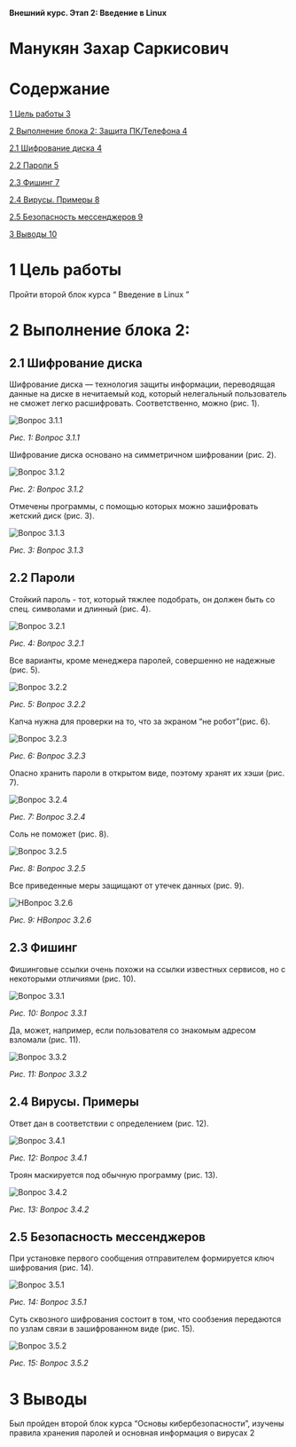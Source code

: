 **Внешний курс. Этап 2: Введение в Linux**
# Манукян Захар Саркисович
#
#
#
#
#
#
#
#
#
#
#
#
#
#
#
#
#
#
#
#
#
# Содержание
[1	Цель работы	3](#_toc198388039)

[2	Выполнение блока 2: Защита ПК/Телефона	4](#_toc198388040)

[2.1	Шифрование диска	4](#_toc198388041)

[2.2	Пароли	5](#_toc198388042)

[2.3	Фишинг	7](#_toc198388043)

[2.4	Вирусы. Примеры	8](#_toc198388044)

[2.5	Безопасность мессенджеров	9](#_toc198388045)

[3	Выводы	10](#_toc198388046)


#
#
#
#
#
#
#
#
#


# <a name="цель-работы"></a><a name="_toc198388039"></a>**1	Цель работы**
Пройти второй блок курса “ Введение в Linux ”
#
#
#
#
#
#
#
#
#
#
#


# <a name="выполнение-блока-2-защита-пктелефона"></a><a name="_toc198388040"></a>**2	Выполнение блока 2:** 
## <a name="шифрование-диска"></a><a name="_toc198388041"></a>**2.1	Шифрование диска**
Шифрование диска — технология защиты информации, переводящая данные на диске в нечитаемый код, который нелегальный пользователь не сможет легко расшифровать. Соответственно, можно (рис. 1).

![Вопрос 3.1.1](Aspose.Words.6c68524d-776c-4e55-8aae-76e7b948bc55.001.png)

*Рис. 1: Вопрос 3.1.1*

Шифрование диска основано на симметричном шифровании (рис. 2).

![Вопрос 3.1.2](Aspose.Words.6c68524d-776c-4e55-8aae-76e7b948bc55.002.png)

*Рис. 2: Вопрос 3.1.2*

Отмечены программы, с помощью которых можно зашифровать жетский диск (рис. 3).

![Вопрос 3.1.3](Aspose.Words.6c68524d-776c-4e55-8aae-76e7b948bc55.003.png)

*Рис. 3: Вопрос 3.1.3*
## <a name="пароли"></a><a name="_toc198388042"></a>**2.2	Пароли**
Стойкий пароль - тот, который тяжлее подобрать, он должен быть со спец. символами и длинный (рис. 4).

![Вопрос 3.2.1](Aspose.Words.6c68524d-776c-4e55-8aae-76e7b948bc55.004.png)

*Рис. 4: Вопрос 3.2.1*

Все варианты, кроме менеджера паролей, совершенно не надежные (рис. 5).

![Вопрос 3.2.2](Aspose.Words.6c68524d-776c-4e55-8aae-76e7b948bc55.005.png)

*Рис. 5: Вопрос 3.2.2*

Капча нужна для проверки на то, что за экраном “не робот”(рис. 6).

![Вопрос 3.2.3](Aspose.Words.6c68524d-776c-4e55-8aae-76e7b948bc55.006.png)

*Рис. 6: Вопрос 3.2.3*

Опасно хранить пароли в открытом виде, поэтому хранят их хэши (рис. 7).

![Вопрос 3.2.4](Aspose.Words.6c68524d-776c-4e55-8aae-76e7b948bc55.007.png)

*Рис. 7: Вопрос 3.2.4*

Соль не поможет (рис. 8).

![Вопрос 3.2.5](Aspose.Words.6c68524d-776c-4e55-8aae-76e7b948bc55.008.png)

*Рис. 8: Вопрос 3.2.5*

Все приведенные меры защищают от утечек данных (рис. 9).

![НВопрос 3.2.6](Aspose.Words.6c68524d-776c-4e55-8aae-76e7b948bc55.009.png)

*Рис. 9: НВопрос 3.2.6*
##
##

## <a name="фишинг"></a><a name="_toc198388043"></a>**2.3	Фишинг**
Фишинговые ссылки очень похожи на ссылки известных сервисов, но с некоторыми отличиями (рис. 10).

![Вопрос 3.3.1](Aspose.Words.6c68524d-776c-4e55-8aae-76e7b948bc55.010.png)

*Рис. 10: Вопрос 3.3.1*

Да, может, например, если пользователя со знакомым адресом взломали (рис. 11).

![Вопрос 3.3.2](Aspose.Words.6c68524d-776c-4e55-8aae-76e7b948bc55.011.png)

*Рис. 11: Вопрос 3.3.2*
##
##
##
##
##
##
##


## <a name="вирусы.-примеры"></a><a name="_toc198388044"></a>**2.4	Вирусы. Примеры**
Ответ дан в соответствии с определением (рис. 12).

![Вопрос 3.4.1](Aspose.Words.6c68524d-776c-4e55-8aae-76e7b948bc55.012.png)

*Рис. 12: Вопрос 3.4.1*

Троян маскируется под обычную программу (рис. 13).

![Вопрос 3.4.2](Aspose.Words.6c68524d-776c-4e55-8aae-76e7b948bc55.013.png)

*Рис. 13: Вопрос 3.4.2*
##
##
##
##
##
##
##


## <a name="безопасность-мессенджеров"></a><a name="_toc198388045"></a>**2.5	Безопасность мессенджеров**
При установке первого сообщения отправителем формируется ключ шифрования (рис. 14).

![Вопрос 3.5.1](Aspose.Words.6c68524d-776c-4e55-8aae-76e7b948bc55.014.png)

*Рис. 14: Вопрос 3.5.1*

Суть сквозного шифрования состоит в том, что сообзения передаются по узлам связи в зашифрованном виде (рис. 15).

![Вопрос 3.5.2](Aspose.Words.6c68524d-776c-4e55-8aae-76e7b948bc55.015.png)

*Рис. 15: Вопрос 3.5.2*
#
#
#


# <a name="выводы"></a><a name="_toc198388046"></a>**3	Выводы**
Был пройден второй блок курса “Основы кибербезопасности”, изучены правила хранения паролей и основная информация о вирусах
2

